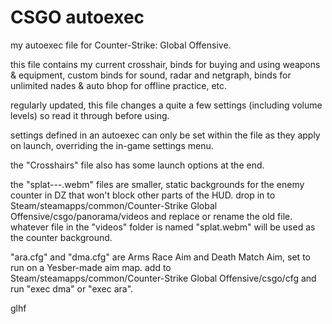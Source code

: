 # CSGO autoexec
my autoexec file for Counter-Strike: Global Offensive. 


this file contains my current crosshair, binds for buying and using weapons & equipment, custom binds for sound, radar and netgraph, binds for unlimited nades & auto bhop for offline practice, etc.

regularly updated, this file changes a quite a few settings (including volume levels) so read it through before using.

settings defined in an autoexec can only be set within the file as they apply on launch, overriding the in-game settings menu.

the "Crosshairs" file also has some launch options at the end.

the "splat---.webm" files are smaller, static backgrounds for the enemy counter in DZ that won't block other parts of the HUD.
drop in to Steam/steamapps/common/Counter-Strike Global Offensive/csgo/panorama/videos and replace or rename the old file.
whatever file in the "videos" folder is named "splat.webm" will be used as the counter background.

"ara.cfg" and "dma.cfg" are Arms Race Aim and Death Match Aim, set to run on a Yesber-made aim map. 
add to Steam/steamapps/common/Counter-Strike Global Offensive/csgo/cfg and run "exec dma" or "exec ara".

glhf
